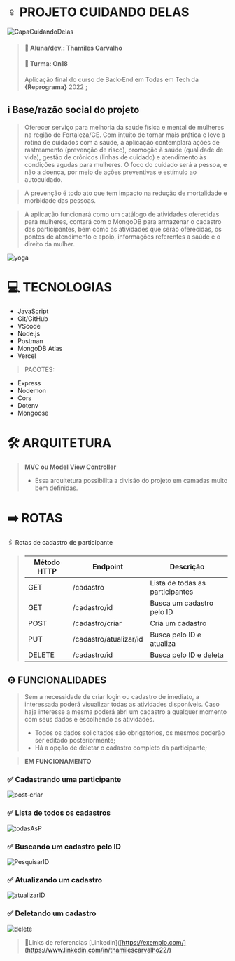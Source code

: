 # ♀️ PROJETO CUIDANDO DELAS

![CapaCuidandoDelas](https://user-images.githubusercontent.com/109421612/208180185-b487c878-85cf-4634-afdb-7b4f76f28e9c.png)

> #### 🪪 Aluna/dev.: Thamiles Carvalho
> #### 📒 Turma: On18
> Aplicação final do curso de Back-End em Todas em Tech da **{Reprograma}** 2022 ;

## ℹ️ Base/razão social do projeto

> Oferecer serviço para melhoria da saúde física e mental de mulheres na região de Fortaleza/CE. Com intuito de tornar mais prática e leve a rotina de cuidados com a saúde, a aplicação contemplará ações de rastreamento (prevenção de risco), promoção à saúde (qualidade de vida), gestão de crônicos (linhas de cuidado) e atendimento às condições agudas para mulheres. O foco do cuidado será a pessoa, e não a doença, por meio de ações preventivas e estímulo ao autocuidado. 

> A prevenção é todo ato que tem impacto na redução de mortalidade e morbidade das pessoas.

> A aplicação funcionará como um catálogo de atividades oferecidas para mulheres, contará com o MongoDB para armazenar o cadastro das participantes, bem como as atividades que serão oferecidas, os pontos de atendimento e apoio, informações referentes a saúde e o direito da mulher.

![yoga](https://user-images.githubusercontent.com/109421612/208216843-7692de97-6666-45cd-99b9-cb62e0994388.jpg)


# 💻 TECNOLOGIAS

* JavaScript
* Git/GitHub
* VScode
* Node.js
* Postman
* MongoDB Atlas
* Vercel

> PACOTES:

* Express
* Nodemon
* Cors
* Dotenv
* Mongoose

# 🛠️ ARQUITETURA

> **MVC ou Model View Controller**
> 
> * Essa arquitetura possibilita a divisão do projeto em camadas muito bem definidas.

# ➡️ ROTAS 
🖇️ Rotas de cadastro de participante

> | Método HTTP | Endpoint | Descrição |
> | ----------- | -------- | --------- |
> | GET | /cadastro | Lista de todas as participantes |
> | GET | /cadastro/id | Busca um cadastro pelo ID |
> | POST | /cadastro/criar | Cria um cadastro |
> | PUT | /cadastro/atualizar/id | Busca pelo ID e atualiza |
> | DELETE | /cadastro/id | Busca pelo ID e deleta |

## ⚙️ FUNCIONALIDADES

> Sem a necessidade de criar login ou cadastro de imediato, a interessada poderá visualizar todas as atividades disponíveis.
> Caso haja interesse a mesma poderá abri um cadastro a qualquer momento com seus dados e escolhendo as atividades.
> 
> * Todos os dados solicitados são obrigatórios, os mesmos poderão ser editado posteriormente; 
> * Há a opção de deletar o cadastro completo da participante;

> **EM FUNCIONAMENTO**

### ✅ Cadastrando uma participante
![post-criar](https://user-images.githubusercontent.com/109421612/208243188-bf5766d1-6625-4f33-b121-a6e8673cdc54.jpg)


### ✅ Lista de todos os cadastros 
![todasAsP](https://user-images.githubusercontent.com/109421612/208243197-4935ebe2-17db-4b8a-a1db-83125736ead9.jpg)


### ✅ Buscando um cadastro pelo ID
![PesquisarID](https://user-images.githubusercontent.com/109421612/208243204-57ee156b-5ccb-4632-b537-380cd343c598.jpg)


### ✅ Atualizando um cadastro 
![atualizarID](https://user-images.githubusercontent.com/109421612/208243217-04924c13-e80b-418c-9f5b-aa565c554f65.jpg)


### ✅ Deletando um cadastro 
![delete](https://user-images.githubusercontent.com/109421612/208243210-4a9859ed-9fc9-4fe2-9902-6758ee478e1a.jpg)


> 🔗Links de referencias
> [Linkedin]([https://exemplo.com/](https://www.linkedin.com/in/thamilescarvalho22/)



